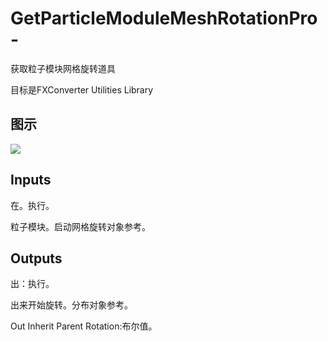 # GetParticleModuleMeshRotationPro-

获取粒子模块网格旋转道具

目标是FXConverter Utilities Library

## 图示

![]($-20221218-19023655.png)

## Inputs

在。执行。

粒子模块。启动网格旋转对象参考。  

## Outputs

出：执行。

出来开始旋转。分布对象参考。

Out Inherit Parent Rotation:布尔值。
